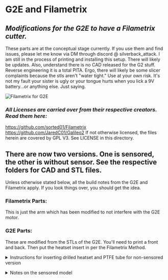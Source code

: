 # G2E and Filametrix
## _Modifications for the G2E to have a Filametrix cutter._
These parts are at the conceptual stage currently. If you use them and find issues, please let me know via DM through discord @ silverback_attack. I am still in the process of printing and installing this setup. There will likely be updates.
Also, understand there is no CAD released for the G2 stuff. Reverse engineering it is a total PITA. Ergo, there will likely be some slicer complaints because the stls aren't "water tight."
Use at your own risk. It's not my fault your sister is ugly or your tongue hurts when you lick a 9V battery...or anything else. Just saying.

![Filametrix for G2E](https://github.com/IRTrail/Voron-Stuff/assets/53546870/7d406f1e-ca80-48ee-9c7e-a4754e9f7497)


### _All Licenses are carried over from their respective creators. Read them here:_
https://github.com/sorted01/Filametrix
https://github.com/JaredC01/Galileo2
If not otherwise licensed, the files herein are covered by GPL V3. See LICENSE in this directory.  

## There are now two versions. One is sensored, the other is without sensor. See the respective folders for CAD and STL files.
Unless otherwise stated below, all the build notes from the G2E and Filametrix apply. If you look things over, you should get the idea.

### Filametrix Parts:
This is just the arm which has been modified to not interfere with the G2E motor.  

### G2E Parts:
These are modified from the STLs of the G2E. You'll need to print a front and back. Then put the heatset insert in per the Filametrix Method.  

<details><summary>Instructions for inserting drilled heatset and PTFE tube for non-sensored version</summary>
#### Deviation (non-sensored):
I ended up installing the heatset insert in the front and drilling it out to 4mm with progressively larger drills. I made the drilled hole just about to the location where the extruder gears "point" is. Then I installed a piece of PTFE tube in it, and trimmed it flush.

If you don't want to do that, the CAD is such that the filament path is sized for 1.75mm filament (or at least what the G2E guys thought was a good diameter for 1.75mm filament) all the way to the heatset. Let me know if you use this and how it works.

As an aside, it is an utter PITA to get that PTFE tube in the motor plate. I finally figured out that if you cut a piece a bit long, then put the tubing on a 1.5mm hex driver, the kind that looks like a small screw driver with a *comfortable* handle, you can easily push the tubing in place. Then trim flush.

1. Cut the tube a bit too long:  
![PXL_20231220_142135729](https://github.com/IRTrail/Voron-Stuff/assets/53546870/70fdd213-97e0-4778-836b-e7b3f58f3931)  

2. ***IMPORTANT!*** You'll need to countersink the end of the PTFE tube that goes toward the gears. Otherwise, the flat end of the tip will catch and absolutely NOT feed. Seriously.  
Just use a countersink cutter like you'd find in the woodworking section of the hardware store. Alternatively, if you're into R/C stuff, a body reamer for R/C cars works well.  

3. Fit the tube on a 1.5mm hex driver. In the picture is a Bondhus brand driver. I think I got the set on Amazon for $17 or so. Note that the countersink end goes AWAY from the driver handle.  
![PXL_20231220_142354741](https://github.com/IRTrail/Voron-Stuff/assets/53546870/631eb58b-8c05-4407-b9b2-506ac4c0cc7e)

4. Push the tube in to place. I mean PUSH! It takes a bit of effort, but make sure you get it all the way in. (TWSS)  
![PXL_20231220_142429565](https://github.com/IRTrail/Voron-Stuff/assets/53546870/0e34f2db-9504-40ac-ba4d-af43514da0a3)  
Here's the tube seated in the extruder body:  
![PXL_20231220_142527996](https://github.com/IRTrail/Voron-Stuff/assets/53546870/49bd3322-76a1-4ed9-ab66-ba7b9bd680b4)  

5. Trim the tube flush with the drilled out heat set:  

###### Notes:
I am not entirely sure how much the heat set helps. I *think* it was intended to create a nice hard surface to shear against the blade. However, it seems to work well with the PTFE tube in there. If I get to the point that I print another extruder body, I'll try one without the heatset and a bore sized for the PTFE tube instead.</details>

<details><summary>Notes on the sensored model</summary>
### This is beta-ish. I have not printed and used it yet. Give me feedback if you print and use before I do.  
1. The design uses a 6x3 magnet to act as a roller between the switch and filament path. Other designs use a 7mm ball. I don't have a bunch of those lying around. However, I do have a plethora of 6x3mm magnets. I figure anyone who has built a Voron 2.4 likely has one which escaped under the couch cushion at some point.
2. It uses the standard D2F switch called out in the Voron 2.4 Bill of Materials.
3. There are holes in the front of the body to accept 2mm socket head sheetmetal screws.
4. There are supports. I'm sorry, it's the best I could do. They should break away pretty easy if your printer is tuned well. Dig them out with a screwdriver or needle nose pliers.
5. It should fit an SB2040 from Mellow. I don't have a BTT version. I won't have the BTT version. I never expect to give any more of my hard earned dollars to BTT unless their customer support starts acting like...well, customer support. Besides, ruler/bolt gauges are way cooler than ducks. Just saying.</details>
